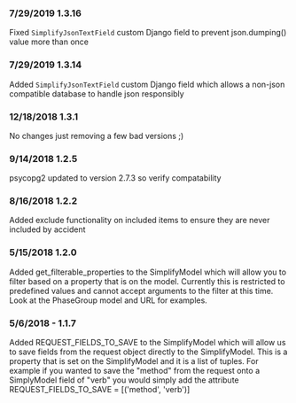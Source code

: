 ### 7/29/2019 1.3.16
Fixed `SimplifyJsonTextField` custom Django field to prevent json.dumping() value more than once

### 7/29/2019 1.3.14
Added `SimplifyJsonTextField` custom Django field which allows a non-json compatible database to handle json responsibly

### 12/18/2018 1.3.1
No changes just removing a few bad versions ;)

### 9/14/2018 1.2.5
psycopg2 updated to version 2.7.3 so verify compatability

### 8/16/2018 1.2.2
Added exclude functionality on included items to ensure they are never included by accident

### 5/15/2018 1.2.0
Added get_filterable_properties to the SimplifyModel which will allow you to filter based on a property that is on the model. Currently this is restricted to predefined values and cannot accept arguments to the filter at this time. Look at the PhaseGroup model and URL for examples.

### 5/6/2018 - 1.1.7
Added REQUEST_FIELDS_TO_SAVE to the SimplifyModel which will allow us to save fields from the request object directly to the SimplifyModel. This is a property that is set on the SimplifyModel and it is a list of tuples. For example if you wanted to save the "method" from the request onto a SimplyModel field of "verb" you would simply add the attribute REQUEST_FIELDS_TO_SAVE = [('method', 'verb')]
